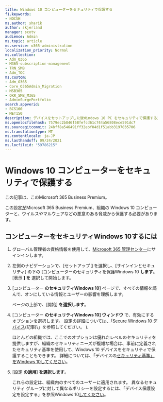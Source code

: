 ```yaml
---
title: Windows 10 コンピューターをセキュリティで保護する
f1.keywords:
- NOCSH
ms.author: sharik
author: skjerland
manager: scotv
audience: Admin
ms.topic: article
ms.service: o365-administration
localization_priority: Normal
ms.collection:
- Adm_O365
- M365-subscription-management
- TRN_SMB
- Adm_TOC
ms.custom:
- Adm_O365
- Core_O365Admin_Migration
- MSB365
- OKR_SMB_M365
- AdminSurgePortfolio
search.appverid:
- BCS160
- MET150
description: デバイスをセットアップした後Windows 10 PC をセキュリティで保護する方法についてMicrosoft 365 Business Premium。
ms.openlocfilehash: 7579ec2b846f58fefcd61c744a56808ece591dc7
ms.sourcegitcommit: 24bff8a546491ff32ebf04d1f51abb3197035706
ms.translationtype: MT
ms.contentlocale: ja-JP
ms.lasthandoff: 09/24/2021
ms.locfileid: "59786215"
---
```

# <a name="secure-windows-10-computers"></a>Windows 10 コンピューターをセキュリティで保護する

この記事は、このMicrosoft 365 Business Premium。

この設定[が](business-set-up.md)Microsoft 365 Business Premium、組織の Windows 10 コンピューターと、ウイルスやマルウェアなどの悪意のある脅威から保護する必要があります。

## <a name="to-secure-your-windows-10-computers"></a>コンピューターをセキュリティWindows 10するには

1. グローバル管理者の資格情報を使用して、[Microsoft 365 管理センター](https://admin.microsoft.com)にサインインします。 
2. 左側のナビゲーションで、[セットアップ **]** を選択し、[サインインとセキュリティ] の下の [コンピューターのセキュリティを保護Windows 10 **します**。 [表示 **] を** 選択して開始します。
3. [コンピューター **のセキュリティWindows 10]** ページで、すべての情報を読んで、オンにしている情報とユーザーの影響を理解します。

    ページの上部で、[開始] **を選択します**。

4. [コンピューター **のセキュリティWindows 10] ウィンドウ** で、有効にするオプションを選択します。 設定の詳細については[、「Secure Windows 10 デバイス](../misc/secure-windows-10-devices.md)(記事)\」を参照してください。
). 
    
    ほとんどの組織では、ここでのオプションは優れたレベルのセキュリティを提供しますが、組織のセキュリティニーズが複雑な場合は、事前に定義されたセキュリティ基準を使用して、Windows 10 デバイスをセキュリティで保護することもできます。 詳細については、「デバイスの[セキュリティ基準」をWindows 10してください](/mem/intune/protect/security-baselines)。   

1. [設定 **の適用] を選択します**。

    これらの設定は、組織内のすべてのユーザーに適用されます。 異なるセキュリティ グループに対して異なるポリシーを設定するには、「デバイス保護設定を設定する」を参照Windows 10[してください](../devices/protection-settings-for-windows-10-pcs.md)。